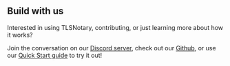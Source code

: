 ## Build with us

Interested in using TLSNotary, contributing, or just learning more about how it works?  

Join the conversation on our [Discord server](https://discord.gg/9XwESXtcN7), check out our [Github](https://github.com/tlsnotary), or use our [Quick Start guide](/docs/quick_start) to try it out!